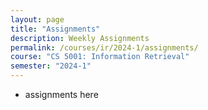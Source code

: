 ```yaml
---
layout: page
title: "Assignments"
description: Weekly Assignments
permalink: /courses/ir/2024-1/assignments/
course: "CS 5001: Information Retrieval"
semester: "2024-1"
---
```


- assignments here
